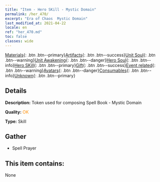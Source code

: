 ```yaml
---
title: "Item - Hero SKill - Mystic Domain"
permalink: /her_470/
excerpt: "Era of Chaos  Mystic Domain"
last_modified_at: 2021-04-22
locale: en
ref: "her_470.md"
toc: false
classes: wide
---
```

 [Materials](/Items/){: .btn .btn--primary}[Artifacts](/Items/Artifacts/){: .btn .btn--success}[Unit Soul](/Items/UnitSoul/){: .btn .btn--warning}[Unit Awakening](/Items/UnitAwakening/){: .btn .btn--danger}[Hero Soul](/Items/HeroSoul/){: .btn .btn--info}[Hero SKill](/Items/HeroSkill/){: .btn .btn--primary}[Gift](/Items/Gift/){: .btn .btn--success}[Event related](/Items/Events/){: .btn .btn--warning}[Avatars](/Items/Avatars/){: .btn .btn--danger}[Consumables](/Items/Consumables/){: .btn .btn--info}[Unknown](/Items/Unknown/){: .btn .btn--primary}

## Details
 **Description:** Token used for composing Spell Book - Mystic Domain

 **Quality:** <span style="color: #FF8C00">OK</span>

 **Type:** Skill

## Gather

*    Spell Prayer 

## This item contains:

  None


